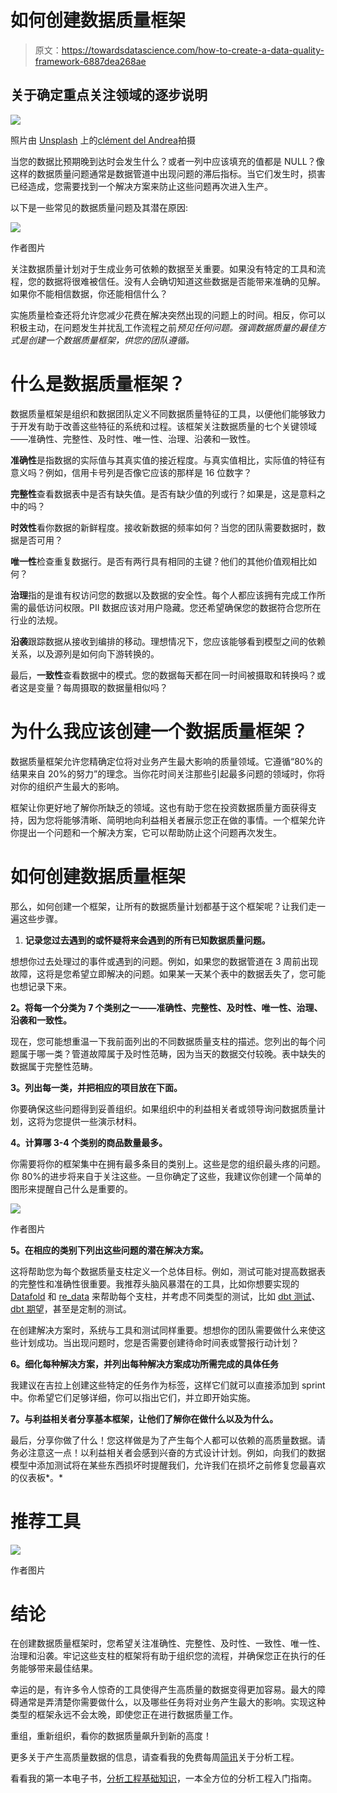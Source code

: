 # 如何创建数据质量框架

> 原文：<https://towardsdatascience.com/how-to-create-a-data-quality-framework-6887dea268ae>

## 关于确定重点关注领域的逐步说明

![](img/0caae88c11c363249e0be3a179ac37fa.png)

照片由 [Unsplash](https://unsplash.com/s/photos/frame?utm_source=unsplash&utm_medium=referral&utm_content=creditCopyText) 上的[clément del Andrea](https://unsplash.com/@clementdellandrea?utm_source=unsplash&utm_medium=referral&utm_content=creditCopyText)拍摄

当您的数据比预期晚到达时会发生什么？或者一列中应该填充的值都是 NULL？像这样的数据质量问题通常是数据管道中出现问题的滞后指标。当它们发生时，损害已经造成，您需要找到一个解决方案来防止这些问题再次进入生产。

以下是一些常见的数据质量问题及其潜在原因:

![](img/5f3f3c1cac6788e682b4e3a0a0f0caf8.png)

作者图片

关注数据质量计划对于生成业务可依赖的数据至关重要。如果没有特定的工具和流程，您的数据将很难被信任。没有人会确切知道这些数据是否能带来准确的见解。如果你不能相信数据，你还能相信什么？

实施质量检查还将允许您减少花费在解决突然出现的问题上的时间。相反，你可以积极主动，在问题发生并扰乱工作流程之前*预见任何问题。强调数据质量的最佳方式是创建一个数据质量框架，供您的团队遵循。*

# 什么是数据质量框架？

数据质量框架是组织和数据团队定义不同数据质量特征的工具，以便他们能够致力于开发有助于改善这些特征的系统和过程。该框架关注数据质量的七个关键领域——准确性、完整性、及时性、唯一性、治理、沿袭和一致性。

**准确性**是指数据的实际值与其真实值的接近程度。与真实值相比，实际值的特征有意义吗？例如，信用卡号列是否像它应该的那样是 16 位数字？

**完整性**查看数据表中是否有缺失值。是否有缺少值的列或行？如果是，这是意料之中的吗？

**时效性**看你数据的新鲜程度。接收新数据的频率如何？当您的团队需要数据时，数据是否可用？

**唯一性**检查重复数据行。是否有两行具有相同的主键？他们的其他价值观相比如何？

**治理**指的是谁有权访问您的数据以及数据的安全性。每个人都应该拥有完成工作所需的最低访问权限。PII 数据应该对用户隐藏。您还希望确保您的数据符合您所在行业的法规。

**沿袭**跟踪数据从接收到编排的移动。理想情况下，您应该能够看到模型之间的依赖关系，以及源列是如何向下游转换的。

最后，**一致性**查看数据中的模式。您的数据每天都在同一时间被摄取和转换吗？或者这是变量？每周摄取的数据量相似吗？

# 为什么我应该创建一个数据质量框架？

数据质量框架允许您精确定位将对业务产生最大影响的质量领域。它遵循“80%的结果来自 20%的努力”的理念。当你花时间关注那些引起最多问题的领域时，你将对你的组织产生最大的影响。

框架让你更好地了解你所缺乏的领域。这也有助于您在投资数据质量方面获得支持，因为您将能够清晰、简明地向利益相关者展示您正在做的事情。一个框架允许你提出一个问题和一个解决方案，它可以帮助防止这个问题再次发生。

# 如何创建数据质量框架

那么，如何创建一个框架，让所有的数据质量计划都基于这个框架呢？让我们走一遍这些步骤。

1.  **记录您过去遇到的或怀疑将来会遇到的所有已知数据质量问题。**

想想你过去处理过的事件或遇到的问题。例如，如果您的数据管道在 3 周前出现故障，这将是您希望立即解决的问题。如果某一天某个表中的数据丢失了，您可能也想记录下来。

**2。将每一个分类为 7 个类别之一——准确性、完整性、及时性、唯一性、治理、沿袭和一致性。**

现在，您可能想重温一下我前面列出的不同数据质量支柱的描述。您列出的每个问题属于哪一类？管道故障属于及时性范畴，因为当天的数据交付较晚。表中缺失的数据属于完整性范畴。

**3。列出每一类，并把相应的项目放在下面。**

你要确保这些问题得到妥善组织。如果组织中的利益相关者或领导询问数据质量计划，这将为您提供一些演示材料。

**4。计算哪 3-4 个类别的商品数量最多。**

你需要将你的框架集中在拥有最多条目的类别上。这些是您的组织最头疼的问题。你 80%的进步将来自于关注这些。一旦你确定了这些，我建议你创建一个简单的图形来提醒自己什么是重要的。

![](img/7998887f551d8dcb1f2b766a20ed4406.png)

作者图片

**5。在相应的类别下列出这些问题的潜在解决方案。**

这将帮助您为每个数据质量支柱定义一个总体目标。例如，测试可能对提高数据表的完整性和准确性很重要。我推荐头脑风暴潜在的工具，比如你想要实现的 [Datafold](https://www.datafold.com/) 和 [re_data](https://www.getre.io/) 来帮助每个支柱，并考虑不同类型的测试，比如 [dbt 测试](https://docs.getdbt.com/docs/build/tests)、 [dbt 期望](https://github.com/calogica/dbt-expectations)，甚至是定制的测试。

在创建解决方案时，系统与工具和测试同样重要。想想你的团队需要做什么来使这些计划成功。当出现问题时，您是否需要创建待命时间表或警报行动计划？

**6。细化每种解决方案，并列出每种解决方案成功所需完成的具体任务**

我建议在吉拉上创建这些特定的任务作为标签，这样它们就可以直接添加到 sprint 中。你希望它们足够详细，你可以指出它们，并立即开始实施。

**7。与利益相关者分享基本框架，让他们了解你在做什么以及为什么。**

最后，分享你做了什么！您这样做是为了产生每个人都可以依赖的高质量数据。请务必注意这一点！以利益相关者会感到兴奋的方式设计计划。例如，向我们的数据模型中添加测试将在某些东西损坏时提醒我们，允许我们在损坏之前修复您最喜欢的仪表板*。*

# 推荐工具

![](img/7c8df148fc55d8542d73d84910db11e8.png)

作者图片

# 结论

在创建数据质量框架时，您希望关注准确性、完整性、及时性、一致性、唯一性、治理和沿袭。牢记这些支柱的框架将有助于组织您的流程，并确保您正在执行的任务能够带来最佳结果。

幸运的是，有许多令人惊奇的工具使得产生高质量的数据变得更加容易。最大的障碍通常是弄清楚你需要做什么，以及哪些任务将对业务产生最大的影响。实现这种类型的框架永远不会太晚，即使您正在进行数据质量工作。

重组，重新组织，看你的数据质量飙升到新的高度！

更多关于产生高质量数据的信息，请查看我的免费每周[简讯](https://madisonmae.substack.com/)关于分析工程。

看看我的第一本电子书，[分析工程基础知识](https://madisonmae.gumroad.com/l/learnanalyticsengineering)，一本全方位的分析工程入门指南。